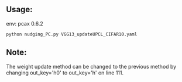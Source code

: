 

## Usage:

env: pcax 0.6.2

```bash
python nudging_PC.py VGG13_updateUPCL_CIFAR10.yaml
```

## Note:
The weight update method can be changed to the previous method by changing out_key='h0' to out_key='h' on line 111.
